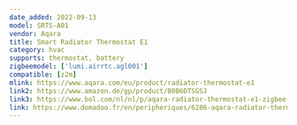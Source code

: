 ```yaml
---
date_added: 2022-09-13
model: SRTS-A01
vendor: Aqara
title: Smart Radiator Thermostat E1
category: hvac
supports: thermostat, battery
zigbeemodel: ['lumi.airrtc.agl001']
compatible: [z2m]
mlink: https://www.aqara.com/eu/product/radiator-thermostat-e1
link2: https://www.amazon.de/gp/product/B0B6DTSGSJ
link3: https://www.bol.com/nl/nl/p/aqara-radiator-thermostat-e1-zigbee-3-0-slimme-thermostaatkraan/9300000123398174/
link: https://www.domadoo.fr/en/peripheriques/6286-aqara-radiator-thermostat-e1-srts-a01-6970504217058.html
---
```

